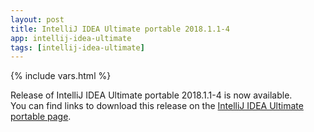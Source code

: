 ```yaml
---
layout: post
title: IntelliJ IDEA Ultimate portable 2018.1.1-4
app: intellij-idea-ultimate
tags: [intellij-idea-ultimate]
---
```

{% include vars.html %}

Release of IntelliJ IDEA Ultimate portable 2018.1.1-4 is now available.<br />
You can find links to download this release on the [IntelliJ IDEA Ultimate portable page](/app/intellij-idea-ultimate-portable).